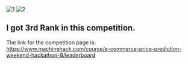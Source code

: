 ![1](https://user-images.githubusercontent.com/6191291/84659983-da5ee100-af35-11ea-9642-22cec59cd8fe.JPG)
![2](https://user-images.githubusercontent.com/6191291/84660086-f8c4dc80-af35-11ea-9504-f224306f4c75.JPG)

## I got 3rd Rank in this competition.

The link for the competition page is:
https://www.machinehack.com/course/e-commerce-price-prediction-weekend-hackathon-8/leaderboard

